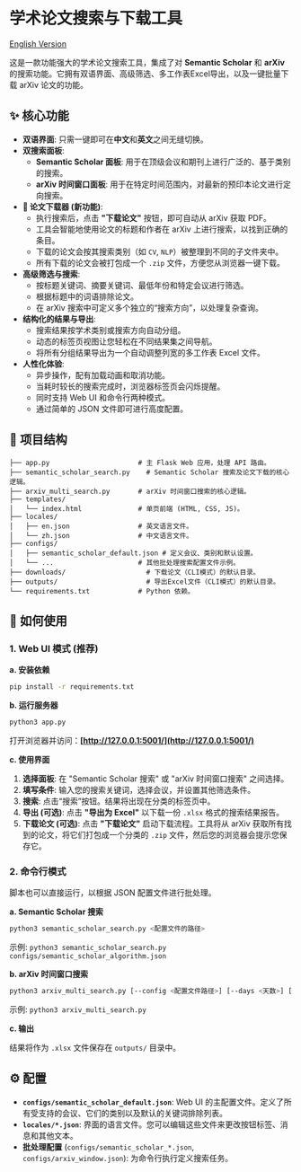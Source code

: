 # 学术论文搜索与下载工具

[English Version](./README.md)

这是一款功能强大的学术论文搜索工具，集成了对 **Semantic Scholar** 和 **arXiv** 的搜索功能。它拥有双语界面、高级筛选、多工作表Excel导出，以及一键批量下载 arXiv 论文的功能。

## ✨ 核心功能

- **双语界面**: 只需一键即可在**中文**和**英文**之间无缝切换。
- **双搜索面板**:
    - **Semantic Scholar 面板**: 用于在顶级会议和期刊上进行广泛的、基于类别的搜索。
    - **arXiv 时间窗口面板**: 用于在特定时间范围内，对最新的预印本论文进行定向搜索。
- **📄 论文下载器 (新功能)**:
    - 执行搜索后，点击 **"下载论文"** 按钮，即可自动从 arXiv 获取 PDF。
    - 工具会智能地使用论文的标题和作者在 arXiv 上进行搜索，以找到正确的条目。
    - 下载的论文会按其搜索类别（如 `CV`, `NLP`）被整理到不同的子文件夹中。
    - 所有下载的论文会被打包成一个 `.zip` 文件，方便您从浏览器一键下载。
- **高级筛选与搜索**:
    - 按标题关键词、摘要关键词、最低年份和特定会议进行筛选。
    - 根据标题中的词语排除论文。
    - 在 arXiv 搜索中可定义多个独立的“搜索方向”，以处理复杂查询。
- **结构化的结果与导出**:
    - 搜索结果按学术类别或搜索方向自动分组。
    - 动态的标签页视图让您轻松在不同结果集之间导航。
    - 将所有分组结果导出为一个自动调整列宽的多工作表 Excel 文件。
- **人性化体验**:
    - 异步操作，配有加载动画和取消功能。
    - 当耗时较长的搜索完成时，浏览器标签页会闪烁提醒。
    - 同时支持 Web UI 和命令行两种模式。
    - 通过简单的 JSON 文件即可进行高度配置。

## 📂 项目结构

```
├── app.py                      # 主 Flask Web 应用，处理 API 路由。
├── semantic_scholar_search.py    # Semantic Scholar 搜索及论文下载的核心逻辑。
├── arxiv_multi_search.py       # arXiv 时间窗口搜索的核心逻辑。
├── templates/
│   └── index.html              # 单页前端 (HTML, CSS, JS)。
├── locales/
│   ├── en.json                 # 英文语言文件。
│   └── zh.json                 # 中文语言文件。
├── configs/
│   ├── semantic_scholar_default.json # 定义会议、类别和默认设置。
│   └── ...                     # 其他批处理搜索配置文件示例。
├── downloads/                    # 下载论文（CLI模式）的默认目录。
├── outputs/                      # 导出Excel文件（CLI模式）的默认目录。
└── requirements.txt            # Python 依赖。
```

## 🚀 如何使用

### 1. Web UI 模式 (推荐)

**a. 安装依赖**

```bash
pip install -r requirements.txt
```

**b. 运行服务器**

```bash
python3 app.py
```
打开浏览器并访问：**[http://127.0.0.1:5001/](http://127.0.0.1:5001/)**

**c. 使用界面**

1.  **选择面板**: 在 "Semantic Scholar 搜索" 或 "arXiv 时间窗口搜索" 之间选择。
2.  **填写条件**: 输入您的搜索关键词，选择会议，并设置其他筛选条件。
3.  **搜索**: 点击“搜索”按钮。结果将出现在分类的标签页中。
4.  **导出 (可选)**: 点击 **"导出为 Excel"** 以下载一份 `.xlsx` 格式的搜索结果报告。
5.  **下载论文 (可选)**: 点击 **"下载论文"** 启动下载流程。工具将从 arXiv 获取所有找到的论文，将它们打包成一个分类的 `.zip` 文件，然后您的浏览器会提示您保存它。

### 2. 命令行模式

脚本也可以直接运行，以根据 JSON 配置文件进行批处理。

**a. Semantic Scholar 搜索**

```bash
python3 semantic_scholar_search.py <配置文件的路径>
```
示例: `python3 semantic_scholar_search.py configs/semantic_scholar_algorithm.json`

**b. arXiv 时间窗口搜索**

```bash
python3 arxiv_multi_search.py [--config <配置文件路径>] [--days <天数>] [--limit <数量>]
```
示例: `python3 arxiv_multi_search.py`

**c. 输出**

结果将作为 `.xlsx` 文件保存在 `outputs/` 目录中。

## ⚙️ 配置

-   **`configs/semantic_scholar_default.json`**: Web UI 的主配置文件。定义了所有受支持的会议、它们的类别以及默认的关键词排除列表。
-   **`locales/*.json`**: 界面的语言文件。您可以编辑这些文件来更改按钮标签、消息和其他文本。
-   **批处理配置** (`configs/semantic_scholar_*.json`, `configs/arxiv_window.json`): 为命令行执行定义搜索任务。 